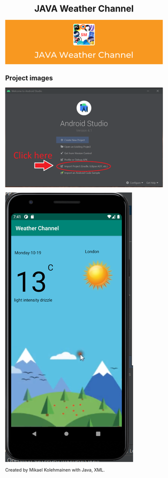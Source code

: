 <h1 align="center">JAVA Weather Channel</h1>

![Banner](https://raw.githubusercontent.com/Super-Michael-05/JAVA-Weather-Channel/master/README_assets/banner.png)

<h2 align="left">Project images</h2>

![1st](https://raw.githubusercontent.com/Super-Michael-05/JAVA-Weather-Channel/master/README_assets/Screenshot%20(4).png)

![2nd](https://raw.githubusercontent.com/Super-Michael-05/JAVA-Weather-Channel/master/README_assets/Screenshot%20(5).png)

<footer>Created by Mikael Kolehmainen with Java, XML.</footer>
